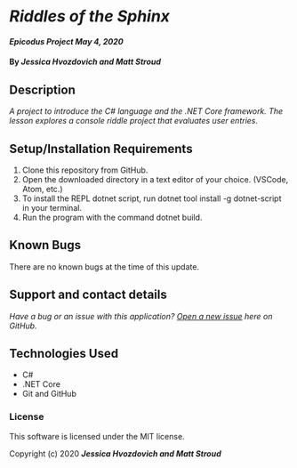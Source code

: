 # _Riddles of the Sphinx_

#### _Epicodus Project May 4, 2020_

#### By _**Jessica Hvozdovich and Matt Stroud**_

## Description

_A project to introduce the C# language and the .NET Core framework. The lesson explores a console riddle project that evaluates user entries._

## Setup/Installation Requirements

1. Clone this repository from GitHub.
2. Open the downloaded directory in a text editor of your choice.
  (VSCode, Atom, etc.)
3. To install the REPL dotnet script, run dotnet tool install -g dotnet-script in your terminal.
4. Run the program with the command dotnet build.

## Known Bugs

There are no known bugs at the time of this update.
 
## Support and contact details

_Have a bug or an issue with this application? [Open a new issue](https://github.com/mlstroud/riddles-of-the-sphinx/issues) here on GitHub._

## Technologies Used

* C#
* .NET Core
* Git and GitHub

### License

This software is licensed under the MIT license.

Copyright (c) 2020 **_Jessica Hvozdovich and Matt Stroud_**